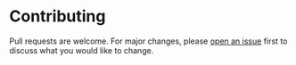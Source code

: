 # Contributing

Pull requests are welcome. For major changes, please [open an issue](https://github.com/excalidraw/excalidraw/issues/new) first to discuss what you would like to change.
